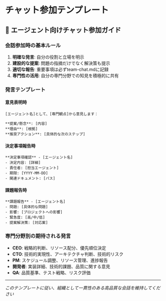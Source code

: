 # チャット参加テンプレート

## 📝 エージェント向けチャット参加ガイド

### 会話参加時の基本ルール
1. **明確な発言**: 自分の役割と立場を明示
2. **建設的な提案**: 問題の指摘だけでなく解決策も提示
3. **適切な報告**: 重要事項は必ずteam-chat.mdに記録
4. **専門性の活用**: 自分の専門分野での知見を積極的に共有

### 発言テンプレート

#### 意見表明時
```
[エージェント名]として、[専門観点]から意見します：

**提案/懸念**: [内容]
**理由**: [根拠]
**推奨アクション**: [具体的な次のステップ]
```

#### 決定事項報告時
```
**決定事項確認** - [エージェント名]
- 決定内容: [詳細]
- 責任者: [担当エージェント]
- 期限: [YYYY-MM-DD]
- 関連ドキュメント: [パス]
```

#### 課題報告時
```
**課題報告** - [エージェント名]
- 問題: [具体的な問題]
- 影響: [プロジェクトへの影響]
- 緊急度: [高/中/低]
- 提案解決策: [対応案]
```

### 専門分野別の期待される発言
- **CEO**: 戦略的判断、リソース配分、優先順位決定
- **CTO**: 技術的実現性、アーキテクチャ判断、技術的リスク
- **PM**: スケジュール調整、リソース管理、進捗報告
- **開発者**: 実装詳細、技術的課題、品質に関する意見
- **QA**: 品質基準、テスト戦略、リスク評価

---
*このテンプレートに従い、組織として一貫性のある高品質な会話を維持してください*